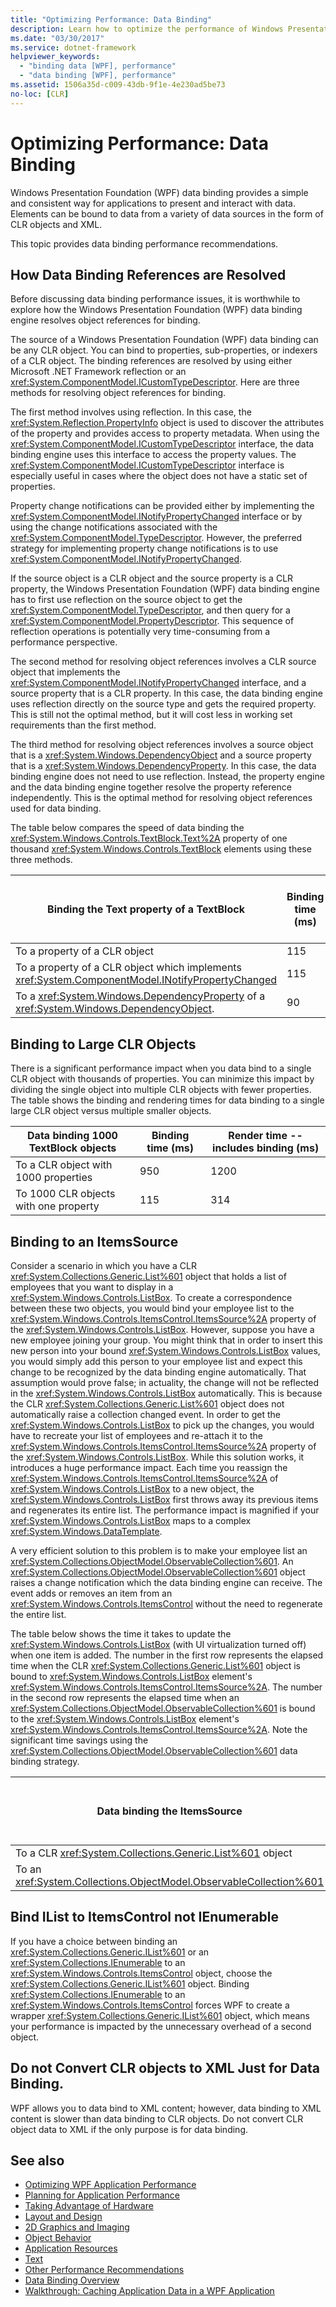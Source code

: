```yaml
---
title: "Optimizing Performance: Data Binding"
description: Learn how to optimize the performance of Windows Presentation Foundation (WPF) data binding, for a simple, consistent way to present and interact with data.
ms.date: "03/30/2017"
ms.service: dotnet-framework
helpviewer_keywords:
  - "binding data [WPF], performance"
  - "data binding [WPF], performance"
ms.assetid: 1506a35d-c009-43db-9f1e-4e230ad5be73
no-loc: [CLR]
---
```

# Optimizing Performance: Data Binding

Windows Presentation Foundation (WPF) data binding provides a simple and consistent way for applications to present and interact with data. Elements can be bound to data from a variety of data sources in the form of CLR objects and XML.

This topic provides data binding performance recommendations.

<a name="HowDataBindingReferencesAreResolved"></a>

## How Data Binding References are Resolved

Before discussing data binding performance issues, it is worthwhile to explore how the Windows Presentation Foundation (WPF) data binding engine resolves object references for binding.

The source of a Windows Presentation Foundation (WPF) data binding can be any CLR object. You can bind to properties, sub-properties, or indexers of a CLR object. The binding references are resolved by using either Microsoft .NET Framework reflection or an <xref:System.ComponentModel.ICustomTypeDescriptor>. Here are three methods for resolving object references for binding.

The first method involves using reflection. In this case, the <xref:System.Reflection.PropertyInfo> object is used to discover the attributes of the property and provides access to property metadata. When using the <xref:System.ComponentModel.ICustomTypeDescriptor> interface, the data binding engine uses this interface to access the property values. The <xref:System.ComponentModel.ICustomTypeDescriptor> interface is especially useful in cases where the object does not have a static set of properties.

Property change notifications can be provided either by implementing the <xref:System.ComponentModel.INotifyPropertyChanged> interface or by using the change notifications associated with the <xref:System.ComponentModel.TypeDescriptor>. However, the preferred strategy for implementing property change notifications is to use <xref:System.ComponentModel.INotifyPropertyChanged>.

If the source object is a CLR object and the source property is a CLR property, the Windows Presentation Foundation (WPF) data binding engine has to first use reflection on the source object to get the <xref:System.ComponentModel.TypeDescriptor>, and then query for a <xref:System.ComponentModel.PropertyDescriptor>. This sequence of reflection operations is potentially very time-consuming from a performance perspective.

The second method for resolving object references involves a CLR source object that implements the <xref:System.ComponentModel.INotifyPropertyChanged> interface, and a source property that is a CLR property. In this case, the data binding engine uses reflection directly on the source type and gets the required property. This is still not the optimal method, but it will cost less in working set requirements than the first method.

The third method for resolving object references involves a source object that is a <xref:System.Windows.DependencyObject> and a source property that is a <xref:System.Windows.DependencyProperty>. In this case, the data binding engine does not need to use reflection. Instead, the property engine and the data binding engine together resolve the property reference independently. This is the optimal method for resolving object references used for data binding.

The table below compares the speed of data binding the <xref:System.Windows.Controls.TextBlock.Text%2A> property of one thousand <xref:System.Windows.Controls.TextBlock> elements using these three methods.

|**Binding the Text property of a TextBlock**|**Binding time (ms)**|**Render time -- includes binding (ms)**|
|--------------------------------------------------|-----------------------------|--------------------------------------------------|
|To a property of a CLR object|115|314|
|To a property of a CLR object which implements <xref:System.ComponentModel.INotifyPropertyChanged>|115|305|
|To a <xref:System.Windows.DependencyProperty> of a <xref:System.Windows.DependencyObject>.|90|263|

<a name="Binding_to_Large_CLR_Objects"></a>

## Binding to Large CLR Objects

There is a significant performance impact when you data bind to a single CLR object with thousands of properties. You can minimize this impact by dividing the single object into multiple CLR objects with fewer properties. The table shows the binding and rendering times for data binding to a single large CLR object versus multiple smaller objects.

|**Data binding 1000 TextBlock objects**|**Binding time (ms)**|**Render time -- includes binding (ms)**|
|---------------------------------------------|-----------------------------|--------------------------------------------------|
|To a CLR object with 1000 properties|950|1200|
|To 1000 CLR objects with one property|115|314|

<a name="Binding_to_an_ItemsSource"></a>

## Binding to an ItemsSource

Consider a scenario in which you have a CLR <xref:System.Collections.Generic.List%601> object that holds a list of employees that you want to display in a <xref:System.Windows.Controls.ListBox>. To create a correspondence between these two objects, you would bind your employee list to the <xref:System.Windows.Controls.ItemsControl.ItemsSource%2A> property of the <xref:System.Windows.Controls.ListBox>. However, suppose you have a new employee joining your group. You might think that in order to insert this new person into your bound <xref:System.Windows.Controls.ListBox> values, you would simply add this person to your employee list and expect this change to be recognized by the data binding engine automatically. That assumption would prove false; in actuality, the change will not be reflected in the <xref:System.Windows.Controls.ListBox> automatically. This is because the CLR <xref:System.Collections.Generic.List%601> object does not automatically raise a collection changed event. In order to get the <xref:System.Windows.Controls.ListBox> to pick up the changes, you would have to recreate your list of employees and re-attach it to the <xref:System.Windows.Controls.ItemsControl.ItemsSource%2A> property of the <xref:System.Windows.Controls.ListBox>. While this solution works, it introduces a huge performance impact. Each time you reassign the <xref:System.Windows.Controls.ItemsControl.ItemsSource%2A> of <xref:System.Windows.Controls.ListBox> to a new object, the <xref:System.Windows.Controls.ListBox> first throws away its previous items and regenerates its entire list. The performance impact is magnified if your <xref:System.Windows.Controls.ListBox> maps to a complex <xref:System.Windows.DataTemplate>.

A very efficient solution to this problem is to make your employee list an <xref:System.Collections.ObjectModel.ObservableCollection%601>. An <xref:System.Collections.ObjectModel.ObservableCollection%601> object raises a change notification which the data binding engine can receive. The event adds or removes an item from an <xref:System.Windows.Controls.ItemsControl> without the need to regenerate the entire list.

The table below shows the time it takes to update the <xref:System.Windows.Controls.ListBox> (with UI virtualization turned off) when one item is added. The number in the first row represents the elapsed time when the CLR <xref:System.Collections.Generic.List%601> object is bound to <xref:System.Windows.Controls.ListBox> element's <xref:System.Windows.Controls.ItemsControl.ItemsSource%2A>. The number in the second row represents the elapsed time when an <xref:System.Collections.ObjectModel.ObservableCollection%601> is bound to the <xref:System.Windows.Controls.ListBox> element's <xref:System.Windows.Controls.ItemsControl.ItemsSource%2A>. Note the significant time savings using the <xref:System.Collections.ObjectModel.ObservableCollection%601> data binding strategy.

|**Data binding the ItemsSource**|**Update time for 1 item (ms)**|
|--------------------------------------|---------------------------------------|
|To a CLR <xref:System.Collections.Generic.List%601> object|1656|
|To an <xref:System.Collections.ObjectModel.ObservableCollection%601>|20|

<a name="Binding_IList_to_ItemsControl_not_IEnumerable"></a>

## Bind IList to ItemsControl not IEnumerable

If you have a choice between binding an <xref:System.Collections.Generic.IList%601> or an <xref:System.Collections.IEnumerable> to an <xref:System.Windows.Controls.ItemsControl> object, choose the <xref:System.Collections.Generic.IList%601> object. Binding <xref:System.Collections.IEnumerable> to an <xref:System.Windows.Controls.ItemsControl> forces WPF to create a wrapper <xref:System.Collections.Generic.IList%601> object, which means your performance is impacted by the unnecessary overhead of a second object.

<a name="Do_not_Convert_CLR_objects_to_Xml_Just_For_Data_Binding"></a>

## Do not Convert CLR objects to XML Just for Data Binding.

WPF allows you to data bind to XML content; however, data binding to XML content is slower than data binding to CLR objects. Do not convert CLR object data to XML if the only purpose is for data binding.

## See also

- [Optimizing WPF Application Performance](optimizing-wpf-application-performance.md)
- [Planning for Application Performance](planning-for-application-performance.md)
- [Taking Advantage of Hardware](optimizing-performance-taking-advantage-of-hardware.md)
- [Layout and Design](optimizing-performance-layout-and-design.md)
- [2D Graphics and Imaging](optimizing-performance-2d-graphics-and-imaging.md)
- [Object Behavior](optimizing-performance-object-behavior.md)
- [Application Resources](optimizing-performance-application-resources.md)
- [Text](optimizing-performance-text.md)
- [Other Performance Recommendations](optimizing-performance-other-recommendations.md)
- [Data Binding Overview](../data/index.md)
- [Walkthrough: Caching Application Data in a WPF Application](walkthrough-caching-application-data-in-a-wpf-application.md)
